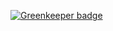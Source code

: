 

[![Greenkeeper badge](https://badges.greenkeeper.io/csabapalfi/sauce-browsers.svg?token=dab57f0e9a8f1a7cd0218452621857942a69391f880c0217dc0f950eb066b20a&ts=1526683077256)](https://greenkeeper.io/)